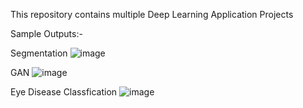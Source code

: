 This repository contains multiple Deep Learning Application Projects

Sample Outputs:-

Segmentation
![image](https://github.com/user-attachments/assets/f3050ab1-9ee7-4d08-84f4-1c2f69fc1f59)

GAN
![image](https://github.com/user-attachments/assets/d883061d-2cd7-4b58-95f6-d63467bd830c)

Eye Disease Classfication
![image](https://github.com/user-attachments/assets/1931c2e3-31c5-42b8-a3d8-7e7aa6810082)
